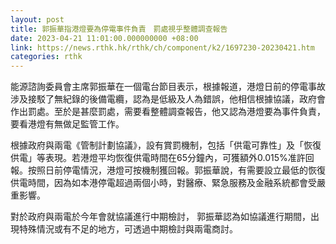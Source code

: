 ```yaml
---
layout: post
title: 郭振華指港燈要為停電事件負責　罰處視乎整體調查報告
date: 2023-04-21 11:01:00.000000000 +08:00
link: https://news.rthk.hk/rthk/ch/component/k2/1697230-20230421.htm
categories: rthk
---
```


能源諮詢委員會主席郭振華在一個電台節目表示，根據報道，港燈日前的停電事故涉及接駁了無紀錄的後備電纜，認為是低級及人為錯誤，他相信根據協議，政府會作出罰處。至於是甚麼罰處，需要看整體調查報告，他又認為港燈要為事件負責，要看港燈有無做足監管工作。

根據政府與兩電《管制計劃協議》，設有賞罰機制，包括「供電可靠性」及「恢復供電」等表現。若港燈平均恢復供電時間在65分鐘內，可獲額外0.015%准許回報。按照日前停電情況，港燈可按機制獲回報。郭振華說，有需要設立最低的恢復供電時間，因為如本港停電超過兩個小時，對醫療、緊急服務及金融系統都會受嚴重影響。

對於政府與兩電於今年會就協議進行中期檢討， 郭振華認為如協議進行期間，出現特殊情況或有不足的地方，可透過中期檢討與兩電商討。

